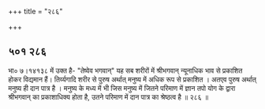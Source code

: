 +++
title = "२८६"

+++


## ५०१ २८६
भा० ७।१४१३८ में उक्त है- "तेष्वेव भगवान्" यह सब शरीरों में श्रीभगवान् न्यूनाधिक भाव से प्रकाशित होकर विद्यमान हैं। तिर्य्यगादि शरीर से पुरुष अर्थात् मनुष्य में अधिक रूप से प्रकाशित । अतएव पुरुष अर्थात् मनुष्य ही दान पात्र है । मनुष्य के मध्य में भी जिस मनुष्य में जितने परिमाण में ज्ञान तपो योग के द्वारा श्रीभगवान् का प्रकाशाधिक्य होता है, उतने परिमाण में दान पात्र का श्रेष्ठत्व है ॥ २८६ ॥ 
